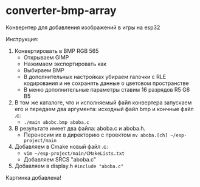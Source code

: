 # converter-bmp-array

Конвернтер для добавления изображений в игры на esp32

Инструкция:

1. Конвертировать в BMP RGB 565
    - Открываем GIMP
    - Нажимаем экспортировать как
    - Выбираем BMP
    - В дополнительных настройках убираем галочки с RLE кодирования и не сохранять данные о цветовом пространстве
    - В меню дополнительные параметры ставим 16 разрядов R5 G6 B5
2. В том же каталоге, что и исполняемый файл конвертера запускаем его и передаем два аргумента: исходный файл bmp и кончные файл .c:
    - `./main abobc.bmp aboba.c`
3. В результате имеет два файла: aboba.c и aboba.h.
    - Переносим их в директорию с проектом `mv aboba.[ch] ~/esp-project/main`
4. Добавляем в Cmake новый файл .c:
    - `vim ~/esp-project/main/CMakeLists.txt`
    - Добавляем SRCS "aboba.c"
5. Добавляем в display.h `#include "aboba.c"`

Картинка добавлена!
